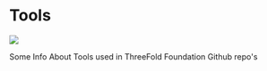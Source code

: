 # Tools

![](https://images.unsplash.com/photo-1499332309261-096aa86a939d?ixlib=rb-0.3.5&ixid=eyJhcHBfaWQiOjEyMDd9&s=d3433aaccec93fd37b60e6b6a44113bb&auto=format&fit=crop&w=2082&q=80)


Some Info About Tools used in ThreeFold Foundation Github repo's





